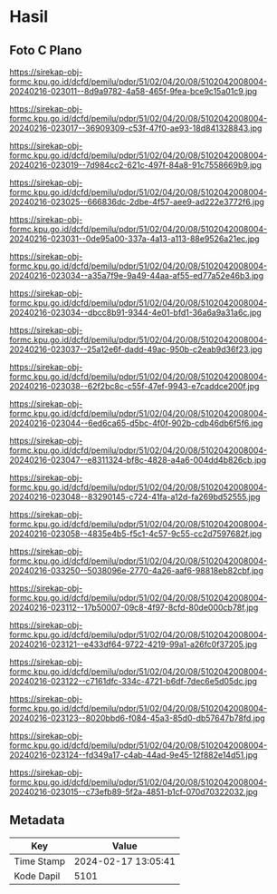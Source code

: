 # Hasil

## Foto C Plano

https://sirekap-obj-formc.kpu.go.id/dcfd/pemilu/pdpr/51/02/04/20/08/5102042008004-20240216-023011--8d9a9782-4a58-465f-9fea-bce9c15a01c9.jpg

https://sirekap-obj-formc.kpu.go.id/dcfd/pemilu/pdpr/51/02/04/20/08/5102042008004-20240216-023017--36909309-c53f-47f0-ae93-18d841328843.jpg

https://sirekap-obj-formc.kpu.go.id/dcfd/pemilu/pdpr/51/02/04/20/08/5102042008004-20240216-023019--7d984cc2-621c-497f-84a8-91c7558669b9.jpg

https://sirekap-obj-formc.kpu.go.id/dcfd/pemilu/pdpr/51/02/04/20/08/5102042008004-20240216-023025--666836dc-2dbe-4f57-aee9-ad222e3772f6.jpg

https://sirekap-obj-formc.kpu.go.id/dcfd/pemilu/pdpr/51/02/04/20/08/5102042008004-20240216-023031--0de95a00-337a-4a13-a113-88e9526a21ec.jpg

https://sirekap-obj-formc.kpu.go.id/dcfd/pemilu/pdpr/51/02/04/20/08/5102042008004-20240216-023034--a35a7f9e-9a49-44aa-af55-ed77a52e46b3.jpg

https://sirekap-obj-formc.kpu.go.id/dcfd/pemilu/pdpr/51/02/04/20/08/5102042008004-20240216-023034--dbcc8b91-9344-4e01-bfd1-36a6a9a31a6c.jpg

https://sirekap-obj-formc.kpu.go.id/dcfd/pemilu/pdpr/51/02/04/20/08/5102042008004-20240216-023037--25a12e6f-dadd-49ac-950b-c2eab9d36f23.jpg

https://sirekap-obj-formc.kpu.go.id/dcfd/pemilu/pdpr/51/02/04/20/08/5102042008004-20240216-023038--62f2bc8c-c55f-47ef-9943-e7caddce200f.jpg

https://sirekap-obj-formc.kpu.go.id/dcfd/pemilu/pdpr/51/02/04/20/08/5102042008004-20240216-023044--6ed6ca65-d5bc-4f0f-902b-cdb46db6f5f6.jpg

https://sirekap-obj-formc.kpu.go.id/dcfd/pemilu/pdpr/51/02/04/20/08/5102042008004-20240216-023047--e8311324-bf8c-4828-a4a6-004dd4b826cb.jpg

https://sirekap-obj-formc.kpu.go.id/dcfd/pemilu/pdpr/51/02/04/20/08/5102042008004-20240216-023048--83290145-c724-41fa-a12d-fa269bd52555.jpg

https://sirekap-obj-formc.kpu.go.id/dcfd/pemilu/pdpr/51/02/04/20/08/5102042008004-20240216-023058--4835e4b5-f5c1-4c57-9c55-cc2d7597682f.jpg

https://sirekap-obj-formc.kpu.go.id/dcfd/pemilu/pdpr/51/02/04/20/08/5102042008004-20240216-033250--5038096e-2770-4a26-aaf6-98818eb82cbf.jpg

https://sirekap-obj-formc.kpu.go.id/dcfd/pemilu/pdpr/51/02/04/20/08/5102042008004-20240216-023112--17b50007-09c8-4f97-8cfd-80de000cb78f.jpg

https://sirekap-obj-formc.kpu.go.id/dcfd/pemilu/pdpr/51/02/04/20/08/5102042008004-20240216-023121--e433df64-9722-4219-99a1-a26fc0f37205.jpg

https://sirekap-obj-formc.kpu.go.id/dcfd/pemilu/pdpr/51/02/04/20/08/5102042008004-20240216-023122--c7161dfc-334c-4721-b6df-7dec6e5d05dc.jpg

https://sirekap-obj-formc.kpu.go.id/dcfd/pemilu/pdpr/51/02/04/20/08/5102042008004-20240216-023123--8020bbd6-f084-45a3-85d0-db57647b78fd.jpg

https://sirekap-obj-formc.kpu.go.id/dcfd/pemilu/pdpr/51/02/04/20/08/5102042008004-20240216-023124--fd349a17-c4ab-44ad-9e45-12f882e14d51.jpg

https://sirekap-obj-formc.kpu.go.id/dcfd/pemilu/pdpr/51/02/04/20/08/5102042008004-20240216-023015--c73efb89-5f2a-4851-b1cf-070d70322032.jpg


## Metadata

| Key        | Value               |
| ---------- | ------------------- |
| Time Stamp | 2024-02-17 13:05:41 |
| Kode Dapil | 5101                |




